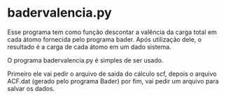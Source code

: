 # badervalencia.py

Esse programa tem como função descontar a valência da carga total em cada átomo fornecida pelo programa bader. Após utilização dele, o resultado é a carga de cada átomo em um dado sistema.

O programa badervalencia.py é simples de ser usado. 

Primeiro ele vai pedir o arquivo de saida do cálculo scf, depois o arquivo ACF.dat (gerado pelo programa Bader) por fim, vai pedir um arquivo para salvar os dados.
